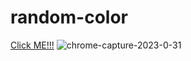 # random-color
[Click ME!!!](https://muratcelikkk.github.io/random-color/)
![chrome-capture-2023-0-31](https://user-images.githubusercontent.com/113663079/215752557-55e2d30f-ee57-4df7-aa85-ffcadcdf3d0c.gif)
